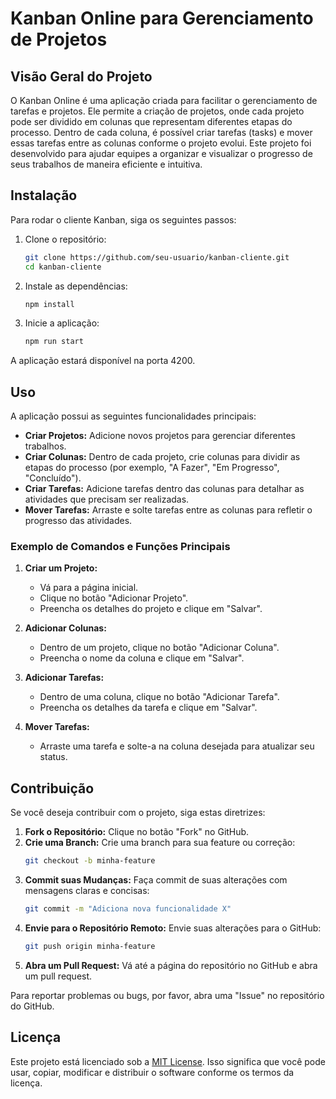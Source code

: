 # Kanban Online para Gerenciamento de Projetos

## Visão Geral do Projeto

O Kanban Online é uma aplicação criada para facilitar o gerenciamento de tarefas e projetos. Ele permite a criação de projetos, onde cada projeto pode ser dividido em colunas que representam diferentes etapas do processo. Dentro de cada coluna, é possível criar tarefas (tasks) e mover essas tarefas entre as colunas conforme o projeto evolui. Este projeto foi desenvolvido para ajudar equipes a organizar e visualizar o progresso de seus trabalhos de maneira eficiente e intuitiva.

## Instalação

Para rodar o cliente Kanban, siga os seguintes passos:

1. Clone o repositório:

   ```bash
   git clone https://github.com/seu-usuario/kanban-cliente.git
   cd kanban-cliente
   ```

2. Instale as dependências:

   ```bash
   npm install
   ```

3. Inicie a aplicação:
   ```bash
   npm run start
   ```

A aplicação estará disponível na porta 4200.

## Uso

A aplicação possui as seguintes funcionalidades principais:

- **Criar Projetos:** Adicione novos projetos para gerenciar diferentes trabalhos.
- **Criar Colunas:** Dentro de cada projeto, crie colunas para dividir as etapas do processo (por exemplo, "A Fazer", "Em Progresso", "Concluído").
- **Criar Tarefas:** Adicione tarefas dentro das colunas para detalhar as atividades que precisam ser realizadas.
- **Mover Tarefas:** Arraste e solte tarefas entre as colunas para refletir o progresso das atividades.

### Exemplo de Comandos e Funções Principais

1. **Criar um Projeto:**

   - Vá para a página inicial.
   - Clique no botão "Adicionar Projeto".
   - Preencha os detalhes do projeto e clique em "Salvar".

2. **Adicionar Colunas:**

   - Dentro de um projeto, clique no botão "Adicionar Coluna".
   - Preencha o nome da coluna e clique em "Salvar".

3. **Adicionar Tarefas:**

   - Dentro de uma coluna, clique no botão "Adicionar Tarefa".
   - Preencha os detalhes da tarefa e clique em "Salvar".

4. **Mover Tarefas:**
   - Arraste uma tarefa e solte-a na coluna desejada para atualizar seu status.

## Contribuição

Se você deseja contribuir com o projeto, siga estas diretrizes:

1. **Fork o Repositório:** Clique no botão "Fork" no GitHub.
2. **Crie uma Branch:** Crie uma branch para sua feature ou correção:
   ```bash
   git checkout -b minha-feature
   ```
3. **Commit suas Mudanças:** Faça commit de suas alterações com mensagens claras e concisas:
   ```bash
   git commit -m "Adiciona nova funcionalidade X"
   ```
4. **Envie para o Repositório Remoto:** Envie suas alterações para o GitHub:
   ```bash
   git push origin minha-feature
   ```
5. **Abra um Pull Request:** Vá até a página do repositório no GitHub e abra um pull request.

Para reportar problemas ou bugs, por favor, abra uma "Issue" no repositório do GitHub.

## Licença

Este projeto está licenciado sob a [MIT License](LICENSE). Isso significa que você pode usar, copiar, modificar e distribuir o software conforme os termos da licença.
